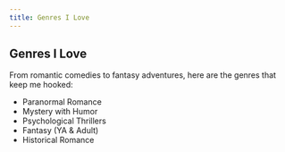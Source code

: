 ```yaml
---
title: Genres I Love
---
```


## Genres I Love

From romantic comedies to fantasy adventures, here are the genres that keep me hooked:

- Paranormal Romance
- Mystery with Humor
- Psychological Thrillers
- Fantasy (YA & Adult)
- Historical Romance
